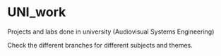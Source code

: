 # UNI_work
Projects and labs done in university (Audiovisual Systems Engineering)

Check the different branches for different subjects and themes.
